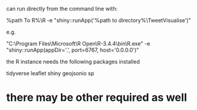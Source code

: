 
can run directly from the command line with:


%path To R%\R -e "shiny::runApp('%path to directory%\TweetVisualise')"


e.g.

"C:\Program Files\Microsoft\R Open\R-3.4.4\bin\R.exe" -e "shiny::runApp(appDir='.', port=6767, host='0.0.0.0')"





the R instance needs the following packages installed

tidyverse
leaflet
shiny
geojsonio
sp



# there may be other required as well









